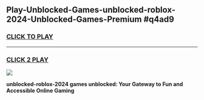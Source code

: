 
## Play-Unblocked-Games-unblocked-roblox-2024-Unblocked-Games-Premium #q4ad9
<h3>
<a href="https://premium.freeplayer.one?title=unblocked-roblox-2024&ref=12M">CLICK TO PLAY</a></h3>
<hr>

<h3>
<a href="https://premium.freeplayer.one?title=unblocked-roblox-2024&ref=12M">CLICK 2 PLAY</a>
  
</h3>

<a href="https://premium.freeplayer.one?title=unblocked-roblox-2024&ref=12M"><img src="https://clearcache.store/games.png"></a>


**unblocked-roblox-2024 games unblocked: Your Gateway to Fun and Accessible Online Gaming**
